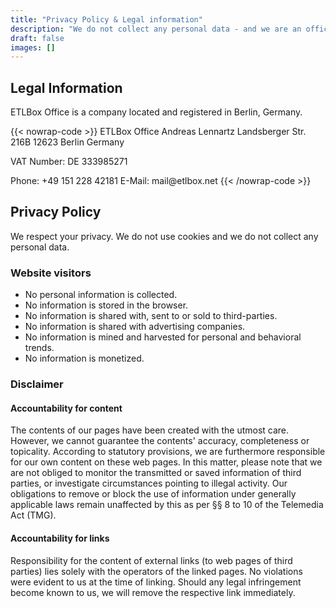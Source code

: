 ```yaml
---
title: "Privacy Policy & Legal information"
description: "We do not collect any personal data - and we are an official company in Berlin, Germany."
draft: false
images: []
---
```


## Legal Information

ETLBox Office is a company located and registered in Berlin, Germany.

{{< nowrap-code >}}
ETLBox Office Andreas Lennartz 
Landsberger Str. 216B
12623 Berlin 
Germany

VAT Number: DE 333985271

Phone: +49 151 228 42181 
E-Mail: mail&commat;etlbox&period;net
{{< /nowrap-code >}}


## Privacy Policy

We respect your privacy. We do not use cookies and we do not collect any personal data.

### Website visitors

- No personal information is collected.
- No information is stored in the browser.
- No information is shared with, sent to or sold to third-parties.
- No information is shared with advertising companies.
- No information is mined and harvested for personal and behavioral trends.
- No information is monetized.


### Disclaimer

#### Accountability for content

The contents of our pages have been created with the utmost care. However, we cannot guarantee the contents' accuracy, completeness or topicality. According to statutory provisions, we are furthermore responsible for our own content on these web pages. In this matter, please note that we are not obliged to monitor the transmitted or saved information of third parties, or investigate circumstances pointing to illegal activity. Our obligations to remove or block the use of information under generally applicable laws remain unaffected by this as per §§ 8 to 10 of the Telemedia Act (TMG).

#### Accountability for links

Responsibility for the content of external links (to web pages of third parties) lies solely with the operators of the linked pages. No violations were evident to us at the time of linking. Should any legal infringement become known to us, we will remove the respective link immediately.